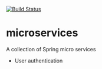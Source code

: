 [![Build Status](https://travis-ci.org/gonac/microservices.svg?branch=master)](https://travis-ci.org/gonac/microservices)

# microservices

A collection of Spring micro services

* User authentication
